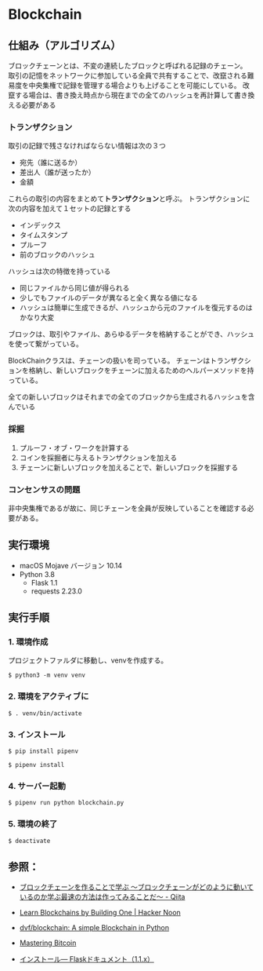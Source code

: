 # Blockchain

## 仕組み（アルゴリズム）

ブロックチェーンとは、不変の連続したブロックと呼ばれる記録のチェーン。
取引の記憶をネットワークに参加している全員で共有することで、改竄される難易度を中央集権で記録を管理する場合よりも上げることを可能にしている。
改竄する場合は、書き換え時点から現在までの全てのハッシュを再計算して書き換える必要がある

### トランザクション

取引の記録で残さなければならない情報は次の３つ

- 宛先（誰に送るか）
- 差出人（誰が送ったか）
- 金額

これらの取引の内容をまとめて**トランザクション**と呼ぶ。
トランザクションに次の内容を加えて１セットの記録とする

- インデックス
- タイムスタンプ
- プルーフ
- 前のブロックのハッシュ

ハッシュは次の特徴を持っている

- 同じファイルから同じ値が得られる
- 少しでもファイルのデータが異なると全く異なる値になる
- ハッシュは簡単に生成できるが、ハッシュから元のファイルを復元するのはかなり大変

ブロックは、取引やファイル、あらゆるデータを格納することができ、ハッシュを使って繋がっている。

BlockChainクラスは、チェーンの扱いを司っている。
チェーンはトランザクションを格納し、新しいブロックをチェーンに加えるためのヘルパーメソッドを持っている。

全ての新しいブロックはそれまでの全てのブロックから生成されるハッシュを含んでいる

### 採掘

1. プルーフ・オブ・ワークを計算する
2. コインを採掘者に与えるトランザクションを加える
3. チェーンに新しいブロックを加えることで、新しいブロックを採掘する

### コンセンサスの問題

非中央集権であるが故に、同じチェーンを全員が反映していることを確認する必要がある。

## 実行環境

- macOS Mojave バージョン 10.14
- Python 3.8
  - Flask 1.1
  - requests 2.23.0

## 実行手順

### 1. 環境作成

プロジェクトファルダに移動し、venvを作成する。
```
$ python3 -m venv venv
```

### 2. 環境をアクティブに

```
$ . venv/bin/activate
```

### 3. インストール

```
$ pip install pipenv
```

```
$ pipenv install
```

### 4. サーバー起動

```
$ pipenv run python blockchain.py
```

### 5. 環境の終了

```
$ deactivate
```

## 参照：

* [ブロックチェーンを作ることで学ぶ 〜ブロックチェーンがどのように動いているのか学ぶ最速の方法は作ってみることだ〜 - Qiita](https://qiita.com/hidehiro98/items/841ece65d896aeaa8a2a)

* [Learn Blockchains by Building One | Hacker Noon](https://hackernoon.com/learn-blockchains-by-building-one-117428612f46)

* [dvf/blockchain: A simple Blockchain in Python](https://github.com/dvf/blockchain/blob/master/blockchain.py)

* [Mastering Bitcoin](https://bitcoinbook.info/wp-content/translations/ja/book.pdf)

* [インストール— Flaskドキュメント（1.1.x）](https://flask.palletsprojects.com/en/1.1.x/installation/)
